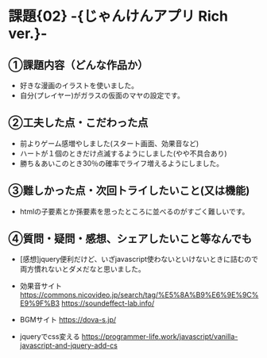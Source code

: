 # 課題{02} -{じゃんけんアプリ Rich ver.}- 

## ①課題内容（どんな作品か）
- 好きな漫画のイラストを使いました。
- 自分(プレイヤー)がガラスの仮面のマヤの設定です。

## ②工夫した点・こだわった点
- 前よりゲーム感増やしました(スタート画面、効果音など)
- ハートが１個のときだけ点滅するようにしました(やや不具合あり)
- 勝ち＆あいこのとき30％の確率でライフ増えるようにしました。

## ③難しかった点・次回トライしたいこと(又は機能)
- htmlの子要素とか孫要素を思ったところに並べるのがすごく難しいです。


## ④質問・疑問・感想、シェアしたいこと等なんでも
- [感想]jquery便利だけど、いざjavascript使わないといけないときに詰むので両方慣れないとダメだなと思いました。

- 効果音サイト
 https://commons.nicovideo.jp/search/tag/%E5%8A%B9%E6%9E%9C%E9%9F%B3
https://soundeffect-lab.info/
- BGMサイト
https://dova-s.jp/
- jqueryでcss変える
https://programmer-life.work/javascript/vanilla-javascript-and-jquery-add-cs
